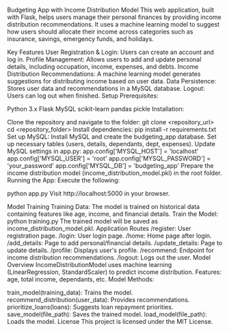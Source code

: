 Budgeting App with Income Distribution Model
This web application, built with Flask, helps users manage their personal finances by providing income distribution recommendations. It uses a machine learning model to suggest how users should allocate their income across categories such as insurance, savings, emergency funds, and holidays.

Key Features
User Registration & Login: Users can create an account and log in.
Profile Management: Allows users to add and update personal details, including occupation, income, expenses, and debts.
Income Distribution Recommendations: A machine learning model generates suggestions for distributing income based on user data.
Data Persistence: Stores user data and recommendations in a MySQL database.
Logout: Users can log out when finished.
Setup
Prerequisites:

Python 3.x
Flask
MySQL
scikit-learn
pandas
pickle
Installation:

Clone the repository and navigate to the folder:
git clone <repository_url>
cd <repository_folder>
Install dependencies:
pip install -r requirements.txt
Set up MySQL:
Install MySQL and create the budgeting_app database.
Set up necessary tables (users, details, dependants, dept, expenses).
Update MySQL settings in app.py:
app.config['MYSQL_HOST'] = 'localhost'
app.config['MYSQL_USER'] = 'root'
app.config['MYSQL_PASSWORD'] = 'your_password'
app.config['MYSQL_DB'] = 'budgeting_app'
Prepare the income distribution model (income_distribution_model.pkl) in the root folder.
Running the App: Execute the following:

python app.py
Visit http://localhost:5000 in your browser.

Model Training
Training Data: The model is trained on historical data containing features like age, income, and financial details.
Train the Model:
python training.py
The trained model will be saved as income_distribution_model.pkl.
Application Routes
/register: User registration page.
/login: User login page.
/home: Home page after login.
/add_details: Page to add personal/financial details.
/update_details: Page to update details.
/profile: Displays user's profile.
/recommend: Endpoint for income distribution recommendations.
/logout: Logs out the user.
Model Overview
IncomeDistributionModel uses machine learning (LinearRegression, StandardScaler) to predict income distribution.
Features: age, total income, dependants, etc.
Model Methods:

train_model(training_data): Trains the model.
recommend_distribution(user_data): Provides recommendations.
prioritize_loans(loans): Suggests loan repayment priorities.
save_model(file_path): Saves the trained model.
load_model(file_path): Loads the model.
License
This project is licensed under the MIT License.













